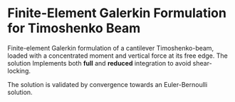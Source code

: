 # Finite-Element Galerkin Formulation for Timoshenko Beam

Finite-element Galerkin formulation of a cantilever Timoshenko-beam, loaded with a concentrated moment and vertical force at its free edge.
The solution Implements both **full** and **reduced** integration to avoid shear-locking.

The solution is validated by convergence towards an Euler-Bernoulli solution.
